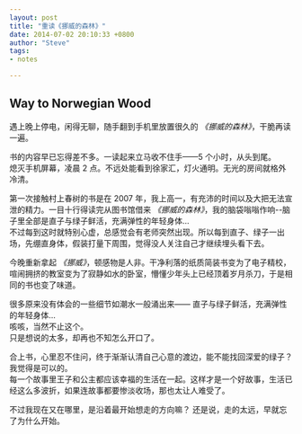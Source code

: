 ```yaml
---
layout: post
title: "重读《挪威的森林》"
date: 2014-07-02 20:10:33 +0800
author: "Steve"
tags:
- notes

---
```


##  Way to Norwegian Wood

遇上晚上停电，闲得无聊，随手翻到手机里放置很久的 *《挪威的森林》*，干脆再读一遍。

书的内容早已忘得差不多。一读起来立马收不住手——5 个小时，从头到尾。  
熄灭手机屏幕，凌晨 2 点。不远处能看到徐家汇，灯火通明。无光的房间就格外冷清。

第一次接触村上春树的书是在 2007 年，我上高一，有充沛的时间以及大把无法宣泄的精力。一目十行得读完从图书馆借来  *《挪威的森林》*，我的脑袋嗡嗡作响--脑子里全部是直子与绿子鲜活，充满弹性的年轻身体...  
不过每到这时就特别心虚，总感觉会有老师突然出现。所以每到直子、绿子一出场，先绷直身体，假装打量下周围，觉得没人关注自己才继续埋头看下去。

今晚重新拿起 *《挪威》*，顿感物是人非。干净利落的纸质简装书变为了电子精校，喧闹拥挤的教室变为了寂静如水的卧室，懵懂少年头上已经顶着岁月杀刀，于是相同的书也变了味道。

很多原来没有体会的一些细节如潮水一般涌出来—— 直子与绿子鲜活，充满弹性的年轻身体...  
咳咳，当然不止这个。  
只是想说的太多，却再也不知怎么开口了。

合上书，心里忍不住问，终于渐渐认清自己心意的渡边，能不能找回深爱的绿子？我觉得是可以的。  
每一个故事里王子和公主都应该幸福的生活在一起。这样才是一个好故事，生活已经这么多波折，如果连故事都要惨淡收场，那也太让人难受了。

不过我现在又在哪里，是沿着最开始想走的方向嘛？
还是说，走的太远，早就忘了为什么开始。